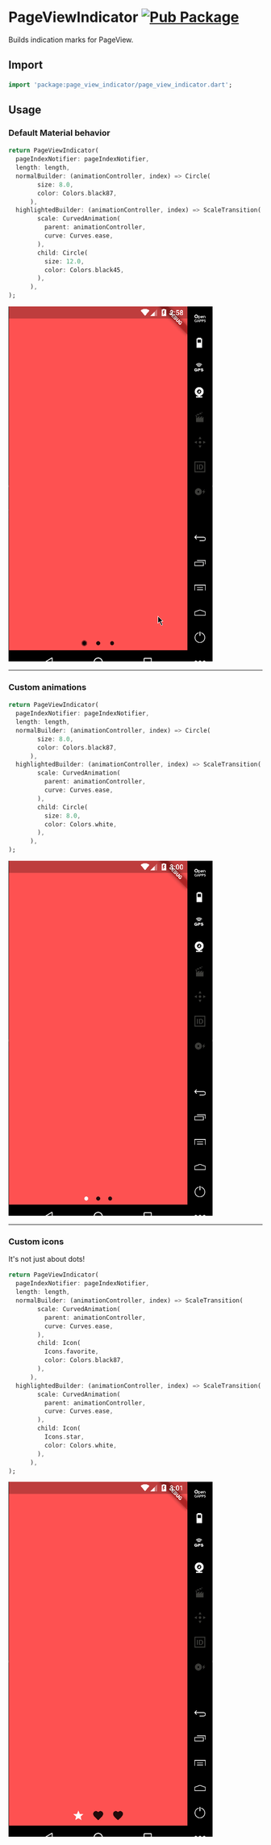 # PageViewIndicator [![Pub Package](https://img.shields.io/pub/v/page_view_indicator.svg)](https://pub.dartlang.org/packages/page_view_indicator)
Builds indication marks for PageView.

## Import
```dart
import 'package:page_view_indicator/page_view_indicator.dart';
```

## Usage

### Default Material behavior
```dart
return PageViewIndicator(
  pageIndexNotifier: pageIndexNotifier,
  length: length,
  normalBuilder: (animationController, index) => Circle(
        size: 8.0,
        color: Colors.black87,
      ),
  highlightedBuilder: (animationController, index) => ScaleTransition(
        scale: CurvedAnimation(
          parent: animationController,
          curve: Curves.ease,
        ),
        child: Circle(
          size: 12.0,
          color: Colors.black45,
        ),
      ),
);
```
![Example 1](example1.gif)

---

### Custom animations
```dart
return PageViewIndicator(
  pageIndexNotifier: pageIndexNotifier,
  length: length,
  normalBuilder: (animationController, index) => Circle(
        size: 8.0,
        color: Colors.black87,
      ),
  highlightedBuilder: (animationController, index) => ScaleTransition(
        scale: CurvedAnimation(
          parent: animationController,
          curve: Curves.ease,
        ),
        child: Circle(
          size: 8.0,
          color: Colors.white,
        ),
      ),
);
```
![Example 2](example2.gif)

---

### Custom icons
It's not just about dots!
```dart
return PageViewIndicator(
  pageIndexNotifier: pageIndexNotifier,
  length: length,
  normalBuilder: (animationController, index) => ScaleTransition(
        scale: CurvedAnimation(
          parent: animationController,
          curve: Curves.ease,
        ),
        child: Icon(
          Icons.favorite,
          color: Colors.black87,
        ),
      ),
  highlightedBuilder: (animationController, index) => ScaleTransition(
        scale: CurvedAnimation(
          parent: animationController,
          curve: Curves.ease,
        ),
        child: Icon(
          Icons.star,
          color: Colors.white,
        ),
      ),
);
```
![Example 3](example3.gif)
